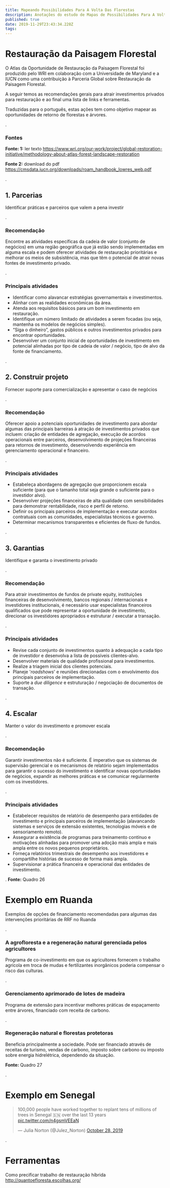 ```yaml
---
title: Mapeando Possibilidades Para A Volta Das Florestas
description: Anotações do estudo de Mapas de Possibilidades Para A Volta Das Florestas
published: true
date: 2019-11-29T23:43:34.228Z
tags: 
---
```


# Restauração da Paisagem Florestal
O Atlas da Oportunidade de Restauração da Paisagem Florestal foi produzido pelo WRI em colaboração com a Universidade de Maryland e a IUCN como uma contribuição à Parceria Global sobre Restauração da Paisagem Florestal.

A seguir temos as recomendações gerais para atrair investimentos privados para restauração e ao final uma lista de links e ferramentas.

Traduzidas para o português, estas ações tem como objetivo mapear as oportunidades de retorno de florestas e árvores.

.
### Fontes
**Fonte: 1:** ler texto
https://www.wri.org/our-work/project/global-restoration-initiative/methodology-about-atlas-forest-landscape-restoration

**Fonte 2:** download do pdf 
https://cmsdata.iucn.org/downloads/roam_handbook_lowres_web.pdf


.
## 1. Parcerias

Identificar práticas e parceiros que valem a pena investir

.
### Recomendação
Encontre as atividades específicas da cadeia de valor (conjunto de negócios) em uma região geográfica que já estão sendo implementadas em alguma escala e podem oferecer atividades de restauração prioritárias e melhorar os meios de subsistência, mas que têm o potencial de atrair novas fontes de investimento privado.

.
### Principais atividades
* Identificar como alavancar estratégias governamentais e investimentos.
* Alinhar com as realidades econômicas da área.
* Atenda aos requisitos básicos para um bom investimento em restauração.
* Identifique um número limitado de atividades a serem focadas (ou seja, mantenha os modelos de negócios simples).
* “Siga o dinheiro”, gastos públicos e outros investimentos privados para encontrar oportunidades.
* Desenvolver um conjunto inicial de oportunidades de investimento em potencial alinhadas por tipo de cadeia de valor / negócio, tipo de alvo da fonte de financiamento.

.
## 2. Construir projeto
Fornecer suporte para comercialização e apresentar o caso de negócios

.
### Recomendação

Oferecer apoio a potenciais oportunidades de investimento para abordar algumas das principais barreiras à atração de investimentos privados que incluem: criação de entidades de agregação, execução de acordos operacionais entre parceiros, desenvolvimento de projeções financeiras para retornos de investimento, desenvolvendo experiência em gerenciamento operacional e financeiro.

.
### Principais atividades

* Estabeleça abordagens de agregação que proporcionem escala suficiente (para que o tamanho total seja grande o suficiente para o investidor alvo).
* Desenvolver projeções financeiras de alta qualidade com sensibilidades para demonstrar rentabilidade, risco e perfil de retorno.
* Definir os principais parceiros de implementação e executar acordos contratuais com as comunidades, especialistas técnicos e governo.
* Determinar mecanismos transparentes e eficientes de fluxo de fundos.

.
## 3. Garantias
Identifique e garanta o investimento privado

.
### Recomendação
Para atrair investimentos de fundos de private equity, instituições financeiras de desenvolvimento, bancos regionais / internacionais e investidores institucionais, é necessário usar especialistas financeiros qualificados que pode representar a oportunidade de investimento, direcionar os investidores apropriados e estruturar / executar a transação.

.
### Principais atividades

* Revise cada conjunto de investimentos quanto à adequação a cada tipo de investidor e desenvolva a lista de possíveis clientes-alvo.
* Desenvolver materiais de qualidade profissional para investimentos.
* Realize a triagem inicial dos clientes potenciais.
* Planeje '*roadshows*' e reuniões direcionadas com o envolvimento dos principais parceiros de implementação.
* Suporte a *due diligence* e estruturação / negociação de documentos de transação.

.
## 4. Escalar
Manter o valor do investimento e promover escala

.
### Recomendação
Garantir investimentos não é suficiente. É imperativo que os sistemas de supervisão gerencial e os mecanismos de relatório sejam implementados para garantir o sucesso do investimento e identificar novas oportunidades de negócios, expandir as melhores práticas e se comunicar regularmente com os investidores.

.
### Principais atividades

* Estabelecer requisitos de relatório de desempenho para entidades de investimento e principais parceiros de implementação (alavancando sistemas e serviços de extensão existentes, tecnologias móveis e de sensoriamento remoto).
* Assegurar a existência de programas para treinamento contínuo e motivações alinhadas para promover uma adoção mais ampla e mais ampla entre os novos pequenos proprietários.
* Forneça relatórios trimestrais de desempenho aos investidores e compartilhe histórias de sucesso de forma mais ampla.
* Supervisionar a prática financeira e operacional das entidades de investimento.

.
**Fonte:** Quadro 26

# Exemplo em Ruanda

Exemplos de opções de financiamento recomendadas para algumas das intervenções prioritárias de RRF no Ruanda

.
### A agrofloresta e a regeneração natural gerenciada pelos agricultores
Programa de co-investimento em que os agricultores fornecem o trabalho agrícola em troca de mudas e fertilizantes inorgânicos poderia compensar o risco das culturas.

.
### Gerenciamento aprimorado de lotes de madeira
Programa de extensão para incentivar melhores práticas de espaçamento entre árvores, financiado com receita de carbono.

.
### Regeneração natural e florestas protetoras
Beneficia principalmente a sociedade. Pode ser financiado através de receitas de turismo, vendas de carbono, imposto sobre carbono ou imposto sobre energia hidrelétrica, dependendo da situação.

**Fonte:** Quadro 27

.
# Exemplo em Senegal

<blockquote class="twitter-tweet"><p lang="en" dir="ltr">100,000 people have worked together to replant tens of millions of trees in Senegal 🇸🇳 over the last 13 years <a href="https://t.co/n4gsmVEEaN">pic.twitter.com/n4gsmVEEaN</a></p>&mdash; Julia Norton (@Julez_Norton) <a href="https://twitter.com/Julez_Norton/status/1188946156761600000?ref_src=twsrc%5Etfw">October 28, 2019</a></blockquote> <script async src="https://platform.twitter.com/widgets.js" charset="utf-8"></script>

.
# Ferramentas

Como precificar trabalho de restauração híbrida
http://quantoefloresta.escolhas.org/